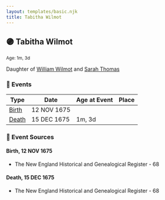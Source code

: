 ```yaml
---
layout: templates/basic.njk
title: Tabitha Wilmot
---
```

## 🟣 Tabitha Wilmot
<small>Age: 1m, 3d</small>

Daughter of [William Wilmot](/people/4/47205976) and [Sarah Thomas](/people/2/28506175)

### 📆 Events

Type | Date | Age at Event | Place
------ | ------ | ------ | ------
[Birth](#event-event-2) | 12 NOV 1675 |  |
[Death](#event-event-3) | 15 DEC 1675 | 1m, 3d |

### 📰 Event Sources

#### <a id="event-event-2"></a> Birth, 12 NOV 1675
* The New England Historical and Genealogical Register  - 68

#### <a id="event-event-3"></a> Death, 15 DEC 1675
* The New England Historical and Genealogical Register  - 68